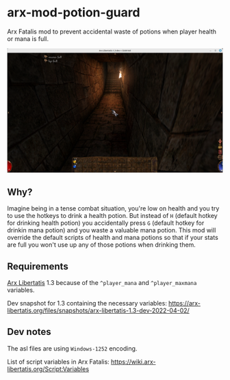 # arx-mod-potion-guard

Arx Fatalis mod to prevent accidental waste of potions when player health or mana is full.

![screenshot](potion-guard.png?raw=true "screenshot")

## Why?

Imagine being in a tense combat situation, you're low on health and you try to use the hotkeys to drink a health potion. But instead of `H` (default hotkey for drinking health potion) you accidentally press `G` (default hotkey for drinkin mana potion) and you waste a valuable mana potion. This mod will override the default scripts of health and mana potions so that if your stats are full you won't use up any of those potions when drinking them.

## Requirements

[Arx Libertatis](https://arx-libertatis.org/) 1.3 because of the `^player_mana` and `^player_maxmana` variables.

Dev snapshot for 1.3 containing the necessary variables: https://arx-libertatis.org/files/snapshots/arx-libertatis-1.3-dev-2022-04-02/

## Dev notes

The asl files are using `Windows-1252` encoding.

List of script variables in Arx Fatalis: https://wiki.arx-libertatis.org/Script:Variables
